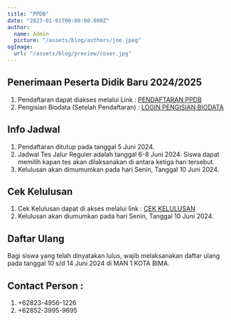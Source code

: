 ```yaml
---
title: "PPDB"
date: "2023-01-01T00:00:00.000Z"
author:
  name: Admin
  picture: "/assets/blog/authors/joe.jpeg"
ogImage:
  url: "/assets/blog/preview/cover.jpg"
---
```


## Penerimaan Peserta Didik Baru 2024/2025

1. Pendaftaran dapat diakses melalui Link : [PENDAFTARAN PPDB](https://aplikasi.man1kotabima.sch.id/ppdb/daftar)
2. Pengisian Biodata (Setelah Pendaftaran) : [LOGIN PENGISIAN BIODATA](https://aplikasi.man1kotabima.sch.id/)

## Info Jadwal

1. Pendaftaran ditutup pada tanggal 5 Juni 2024.
2. Jadwal Tes Jalur Reguler adalah tanggal 6-8 Juni 2024. Siswa dapat memilih kapan tes akan dilaksanakan di antara ketiga hari tersebut.
3. Kelulusan akan dimumumkan pada hari Senin, Tanggal 10 Juni 2024. 

## Cek Kelulusan

1. Cek Kelulusan dapat di akses melalui link : [CEK KELULUSAN](https://aplikasi.man1kotabima.sch.id/kelulusan)
2. Kelulusan akan diumumkan pada hari Senin, Tanggal 10 Juni 2024.

## Daftar Ulang

Bagi siswa yang telah dinyatakan lulus, wajib melaksanakan daftar ulang pada tanggal 10 s/d 14 Juni 2024 di MAN 1 KOTA BIMA.

## Contact Person :

1. +62823-4956-1226
2. +62852-3995-9695
